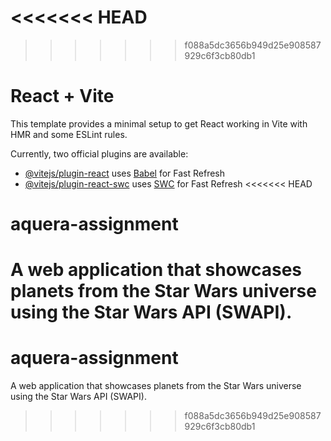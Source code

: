 <<<<<<< HEAD
=======

>>>>>>> f088a5dc3656b949d25e908587929c6f3cb80db1
# React + Vite

This template provides a minimal setup to get React working in Vite with HMR and some ESLint rules.

Currently, two official plugins are available:

- [@vitejs/plugin-react](https://github.com/vitejs/vite-plugin-react/blob/main/packages/plugin-react/README.md) uses [Babel](https://babeljs.io/) for Fast Refresh
- [@vitejs/plugin-react-swc](https://github.com/vitejs/vite-plugin-react-swc) uses [SWC](https://swc.rs/) for Fast Refresh
<<<<<<< HEAD

# aquera-assignment

A web application that showcases planets from the Star Wars universe using the Star Wars API (SWAPI).
=======
# aquera-assignment
A web application that showcases planets from the Star Wars universe using the Star Wars API (SWAPI). 

>>>>>>> f088a5dc3656b949d25e908587929c6f3cb80db1
